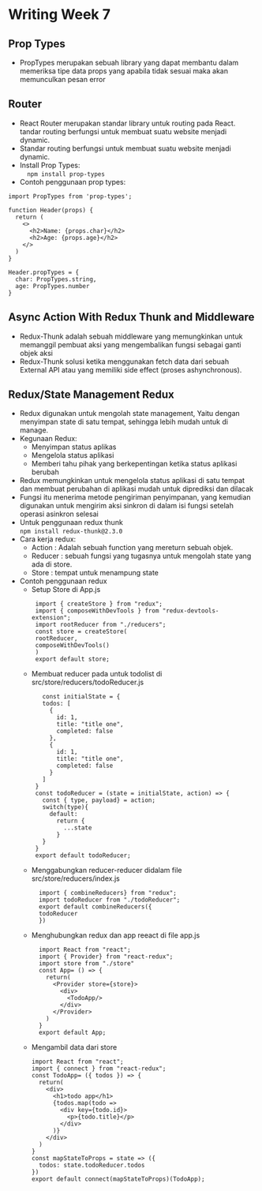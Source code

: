 # Writing Week 7
## Prop Types
- PropTypes merupakan sebuah library yang dapat membantu dalam memeriksa tipe data props yang apabila tidak sesuai maka akan memunculkan pesan error

## Router
- React Router merupakan standar library untuk routing pada React. tandar routing berfungsi untuk membuat suatu website menjadi dynamic.
- Standar routing berfungsi untuk membuat suatu website menjadi dynamic.
- Install Prop Types:<br>
`  npm install prop-types`
- Contoh penggunaan prop types:
```
import PropTypes from 'prop-types';

function Header(props) {
  return (
    <>
      <h2>Name: {props.char}</h2>
      <h2>Age: {props.age}</h2>
    </>
  )
}

Header.propTypes = {
  char: PropTypes.string,
  age: PropTypes.number
}
```
## Async Action With Redux Thunk and Middleware
- Redux-Thunk adalah sebuah middleware yang memungkinkan untuk memanggil pembuat aksi yang mengembalikan fungsi sebagai ganti objek aksi
- Redux-Thunk solusi ketika menggunakan fetch data dari sebuah External API atau yang memiliki side effect (proses ashynchronous).

## Redux/State Management Redux
- Redux digunakan untuk mengolah state management, Yaitu dengan menyimpan state di satu tempat, sehingga lebih mudah untuk di manage.
- Kegunaan Redux:
  - Menyimpan status aplikas
  - Mengelola status aplikasi 
  - Memberi tahu pihak yang berkepentingan ketika status aplikasi berubah
- Redux memungkinkan untuk mengelola status aplikasi di satu tempat dan membuat perubahan di aplikasi mudah untuk diprediksi dan dilacak
- Fungsi itu menerima metode pengiriman penyimpanan, yang kemudian digunakan untuk mengirim aksi sinkron di dalam isi fungsi setelah operasi asinkron selesai
- Untuk penggunaan redux thunk <br>
  `npm install redux-thunk@2.3.0`
- Cara kerja redux:<br>
  - Action : Adalah sebuah function yang mereturn sebuah objek.
  - Reducer : sebuah fungsi yang tugasnya untuk mengolah state yang ada di store.
  - Store : tempat untuk menampung state
- Contoh penggunaan redux
  - Setup   Store di App.js
    ```
     import { createStore } from "redux";
     import { composeWithDevTools } from "redux-devtools-extension";
     import rootReducer from "./reducers"; 
     const store = createStore(
     rootReducer,
     composeWithDevTools()
     )
     export default store;
    ```
  - Membuat reducer pada untuk todolist di src/store/reducers/todoReducer.js
    ```
       const initialState = {
       todos: [
         {
           id: 1,
           title: "title one",
           completed: false
         },
         {
           id: 1,
           title: "title one",
           completed: false
         }
       ]
     }
     const todoReducer = (state = initialState, action) => {
       const { type, payload} = action;
       switch(type){
         default:
           return {
             ...state
           }
       }
     }
     export default todoReducer;
    ```
  - Menggabungkan reducer-reducer didalam file src/store/reducers/index.js
    ```
      import { combineReducers} from "redux";
      import todoReducer from "./todoReducer";
      export default combineReducers({
      todoReducer
      })
    ```
  - Menghubungkan redux dan app reeact di file app.js
    ```
      import React from "react";
      import { Provider} from "react-redux";
      import store from "./store"
      const App= () => {
        return(
          <Provider store={store}>
            <div>
              <TodoApp/>
            </div>
          </Provider>
        )
      }
      export default App;
    ```
  - Mengambil data dari store
    ```
    import React from "react";
    import { connect } from "react-redux";
    const TodoApp= ({ todos }) => {
      return(
        <div>
          <h1>todo app</h1>
          {todos.map(todo =>
            <div key={todo.id}>
              <p>{todo.title}</p>
            </div>
          )}
        </div>
      )
    }
    const mapStateToProps = state => ({
      todos: state.todoReducer.todos
    })
    export default connect(mapStateToProps)(TodoApp);
    ```
